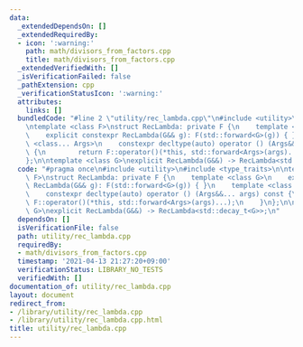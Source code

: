 ```yaml
---
data:
  _extendedDependsOn: []
  _extendedRequiredBy:
  - icon: ':warning:'
    path: math/divisors_from_factors.cpp
    title: math/divisors_from_factors.cpp
  _extendedVerifiedWith: []
  _isVerificationFailed: false
  _pathExtension: cpp
  _verificationStatusIcon: ':warning:'
  attributes:
    links: []
  bundledCode: "#line 2 \"utility/rec_lambda.cpp\"\n#include <utility>\n#include <type_traits>\n\
    \ntemplate <class F>\nstruct RecLambda: private F {\n    template <class G>\n\
    \    explicit constexpr RecLambda(G&& g): F(std::forward<G>(g)) { }\n    template\
    \ <class... Args>\n    constexpr decltype(auto) operator () (Args&&... args) const\
    \ {\n        return F::operator()(*this, std::forward<Args>(args)...);\n    }\n\
    };\n\ntemplate <class G>\nexplicit RecLambda(G&&) -> RecLambda<std::decay_t<G>>;\n"
  code: "#pragma once\n#include <utility>\n#include <type_traits>\n\ntemplate <class\
    \ F>\nstruct RecLambda: private F {\n    template <class G>\n    explicit constexpr\
    \ RecLambda(G&& g): F(std::forward<G>(g)) { }\n    template <class... Args>\n\
    \    constexpr decltype(auto) operator () (Args&&... args) const {\n        return\
    \ F::operator()(*this, std::forward<Args>(args)...);\n    }\n};\n\ntemplate <class\
    \ G>\nexplicit RecLambda(G&&) -> RecLambda<std::decay_t<G>>;\n"
  dependsOn: []
  isVerificationFile: false
  path: utility/rec_lambda.cpp
  requiredBy:
  - math/divisors_from_factors.cpp
  timestamp: '2021-04-13 21:27:20+09:00'
  verificationStatus: LIBRARY_NO_TESTS
  verifiedWith: []
documentation_of: utility/rec_lambda.cpp
layout: document
redirect_from:
- /library/utility/rec_lambda.cpp
- /library/utility/rec_lambda.cpp.html
title: utility/rec_lambda.cpp
---
```

